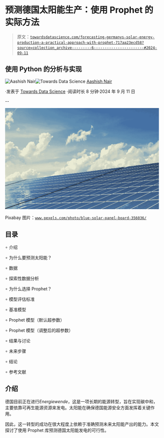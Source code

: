 # 预测德国太阳能生产：使用 Prophet 的实际方法

> 原文：[`towardsdatascience.com/forecasting-germanys-solar-energy-production-a-practical-approach-with-prophet-717aa23ecd58?source=collection_archive---------6-----------------------#2024-09-11`](https://towardsdatascience.com/forecasting-germanys-solar-energy-production-a-practical-approach-with-prophet-717aa23ecd58?source=collection_archive---------6-----------------------#2024-09-11)

## 使用 Python 的分析与实现

[](https://medium.com/@aashishnair?source=post_page---byline--717aa23ecd58--------------------------------)![Aashish Nair](https://medium.com/@aashishnair?source=post_page---byline--717aa23ecd58--------------------------------)[](https://towardsdatascience.com/?source=post_page---byline--717aa23ecd58--------------------------------)![Towards Data Science](https://towardsdatascience.com/?source=post_page---byline--717aa23ecd58--------------------------------) [Aashish Nair](https://medium.com/@aashishnair?source=post_page---byline--717aa23ecd58--------------------------------)

·发表于 [Towards Data Science](https://towardsdatascience.com/?source=post_page---byline--717aa23ecd58--------------------------------) ·阅读时长 8 分钟·2024 年 9 月 11 日

--

![](img/675c1de3e4e76758b58c250076ff23cd.png)

Pixabay 图片：[`www.pexels.com/photo/blue-solar-panel-board-356036/`](https://www.pexels.com/photo/blue-solar-panel-board-356036/)

## 目录

∘ 介绍

∘ 为什么要预测太阳能？

∘ 数据

∘ 探索性数据分析

∘ 为什么选择 Prophet？

∘ 模型评估标准

∘ 基准模型

∘ Prophet 模型（默认超参数）

∘ Prophet 模型（调整后的超参数）

∘ 结果与讨论

∘ 未来步骤

∘ 结论

∘ 参考文献

## 介绍

德国目前正在进行*Energiewende*，这是一项长期的能源转型，旨在实现碳中和，主要依靠可再生能源资源来发电。太阳能在确保德国能源安全方面发挥着关键作用。

因此，这一转型的成功在很大程度上依赖于准确预测未来太阳能产出的能力。本文探讨了使用 Prophet 库预测德国太阳能发电的可行性。
